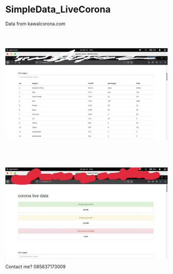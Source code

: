# SimpleData_LiveCorona
Data from kawalcorona.com
<br><br><br><br><br>
<img src="IMG_20200310_184443.JPG"><br><br><br><br><br><br>
<img src="IMG_20200310_184549.JPG">


Contact me? 085837173009
